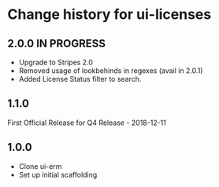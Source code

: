 # Change history for ui-licenses

## 2.0.0 IN PROGRESS
* Upgrade to Stripes 2.0
* Removed usage of lookbehinds in regexes (avail in 2.0.1)
* Added License Status filter to search.

## 1.1.0
First Official Release for Q4 Release - 2018-12-11

## 1.0.0
* Clone ui-erm
* Set up initial scaffolding
